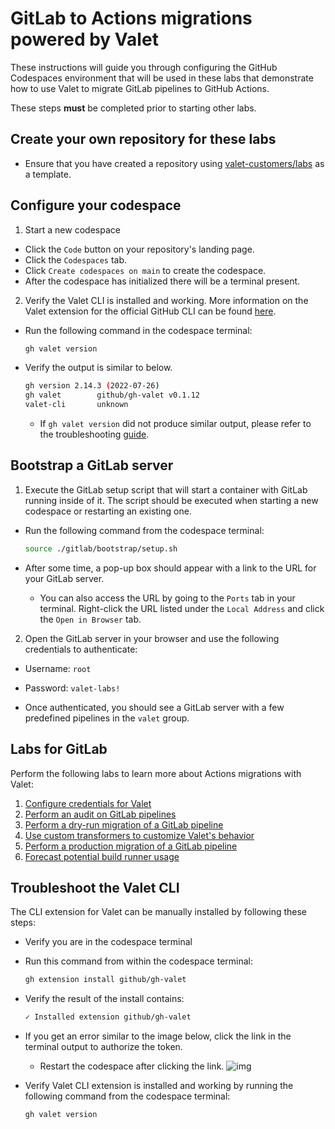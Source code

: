 # GitLab to Actions migrations powered by Valet

These instructions will guide you through configuring the GitHub Codespaces environment that will be used in these labs that demonstrate how to use Valet to migrate GitLab pipelines to GitHub Actions.

These steps **must** be completed prior to starting other labs.

## Create your own repository for these labs

- Ensure that you have created a repository using [valet-customers/labs](https://github.com/valet-customers/labs) as a template.

## Configure your codespace

1. Start a new codespace

- Click the `Code` button on your repository's landing page.
- Click the `Codespaces` tab.
- Click `Create codespaces on main` to create the codespace.
- After the codespace has initialized there will be a terminal present.

2. Verify the Valet CLI is installed and working. More information on the Valet extension for the official GitHub CLI can be found [here](https://github.com/github/gh-valet).

- Run the following command in the codespace terminal:

  ```bash
  gh valet version
  ```

- Verify the output is similar to below.
  
  ```bash
  gh version 2.14.3 (2022-07-26)
  gh valet        github/gh-valet v0.1.12
  valet-cli       unknown
  ```

  - If `gh valet version` did not produce similar output, please refer to the troubleshooting [guide](#troubleshoot-the-valet-cli).

## Bootstrap a GitLab server

1. Execute the GitLab setup script that will start a container with GitLab running inside of it. The script should be executed when starting a new codespace or restarting an existing one.

- Run the following command from the codespace terminal:
  
  ```bash
  source ./gitlab/bootstrap/setup.sh
  ```

- After some time, a pop-up box should appear with a link to the URL for your GitLab server.
  - You can also access the URL by going to the `Ports` tab in your terminal. Right-click the URL listed under the `Local Address` and click the `Open in Browser` tab.

2. Open the GitLab server in your browser and use the following credentials to authenticate:

  - Username: `root`
  - Password: `valet-labs!`

- Once authenticated, you should see a GitLab server with a few predefined pipelines in the `valet` group.

## Labs for GitLab

Perform the following labs to learn more about Actions migrations with Valet:

1. [Configure credentials for Valet](1-configure.md)
2. [Perform an audit on GitLab pipelines](2-audit.md)
3. [Perform a dry-run migration of a GitLab pipeline](3-dry-run.md)
4. [Use custom transformers to customize Valet's behavior](4-custom-transformers.md)
5. [Perform a production migration of a GitLab pipeline](5-migrate.md)
6. [Forecast potential build runner usage](6-forecast.md)

## Troubleshoot the Valet CLI

The CLI extension for Valet can be manually installed by following these steps:

- Verify you are in the codespace terminal
- Run this command from within the codespace terminal:

  ```bash
  gh extension install github/gh-valet
  ```

- Verify the result of the install contains:

  ```bash
  ✓ Installed extension github/gh-valet
  ```

- If you get an error similar to the image below, click the link in the terminal output to authorize the token.
  - Restart the codespace after clicking the link.
  ![img](https://user-images.githubusercontent.com/26442605/169588015-9414404f-82b6-4d0f-89d4-5f0e6941b029.png)
- Verify Valet CLI extension is installed and working by running the following command from the codespace terminal:

  ```bash
  gh valet version
  ```
